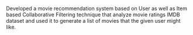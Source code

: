 Developed a movie recommendation system based on User as well as Item based Collaborative Filtering technique that analyze movie ratings IMDB dataset and used it to generate a list of movies that the given user might like.